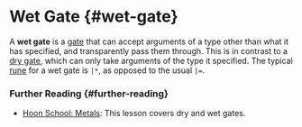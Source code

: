 # Wet Gate {#wet-gate}

A **wet gate** is a [gate](gate.md) that can accept arguments of a type other than what it has specified, and transparently pass them through. This is in contrast to a [dry gate](dry-gate.md), which can only take arguments of the type it specified. The typical [rune](rune.md) for a wet gate is `|*`, as opposed to the usual `|=`.

### Further Reading {#further-reading}

- [Hoon School: Metals](../courses/hoon-school/R-metals.md): This lesson covers dry and wet gates.

